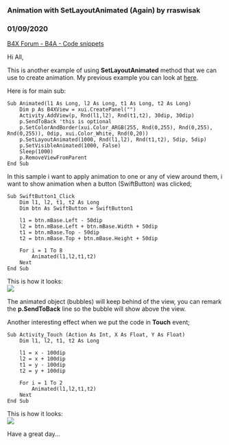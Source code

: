 ### Animation with SetLayoutAnimated (Again) by rraswisak
### 01/09/2020
[B4X Forum - B4A - Code snippets](https://www.b4x.com/android/forum/threads/112844/)

Hi All,  
  
This is another example of using **SetLayoutAnimated** method that we can use to create animation. My previous example you can look at [here](https://www.b4x.com/android/forum/threads/animation-with-setlayoutanimated.107852/post-674227).  
  
Here is for main sub:  

```B4X
Sub Animated(l1 As Long, l2 As Long, t1 As Long, t2 As Long)  
    Dim p As B4XView = xui.CreatePanel("")  
    Activity.AddView(p, Rnd(l1,l2), Rnd(t1,t2), 30dip, 30dip)  
    p.SendToBack 'this is optional  
    p.SetColorAndBorder(xui.Color_ARGB(255, Rnd(0,255), Rnd(0,255), Rnd(0,255)), 0dip, xui.Color_White, Rnd(0,20))  
    p.SetLayoutAnimated(1000, Rnd(l1,l2), Rnd(t1,t2), 5dip, 5dip)  
    p.SetVisibleAnimated(1000, False)  
    Sleep(1000)  
    p.RemoveViewFromParent  
End Sub
```

  
  
  
In this sample i want to apply animation to one or any of view around them, i want to show animation when a button (SwiftButton) was clicked;  

```B4X
Sub SwiftButton1_Click  
    Dim l1, l2, t1, t2 As Long  
    Dim btn As SwiftButton = SwiftButton1  
    
    l1 = btn.mBase.Left - 50dip  
    l2 = btn.mBase.Left + btn.mBase.Width + 50dip  
    t1 = btn.mBase.Top - 50dip  
    t2 = btn.mBase.Top + btn.mBase.Height + 50dip  
    
    For i = 1 To 8  
        Animated(l1,l2,t1,t2)  
    Next  
End Sub
```

  
  
This is how it looks:  
![](https://www.b4x.com/android/forum/attachments/87298)  
  
The animated object (bubbles) will keep behind of the view, you can remark the **p.SendToBack** line so the bubble will show above the view.  
  
Another interesting effect when we put the code in **Touch** event;  

```B4X
Sub Activity_Touch (Action As Int, X As Float, Y As Float)  
    Dim l1, l2, t1, t2 As Long  
    
    l1 = x - 100dip  
    l2 = x + 100dip  
    t1 = y - 100dip  
    t2 = y + 100dip  
    
    For i = 1 To 2  
        Animated(l1,l2,t1,t2)  
    Next  
End Sub
```

  
  
This is how it looks:  
![](https://www.b4x.com/android/forum/attachments/87299)  
  
Have a great day…